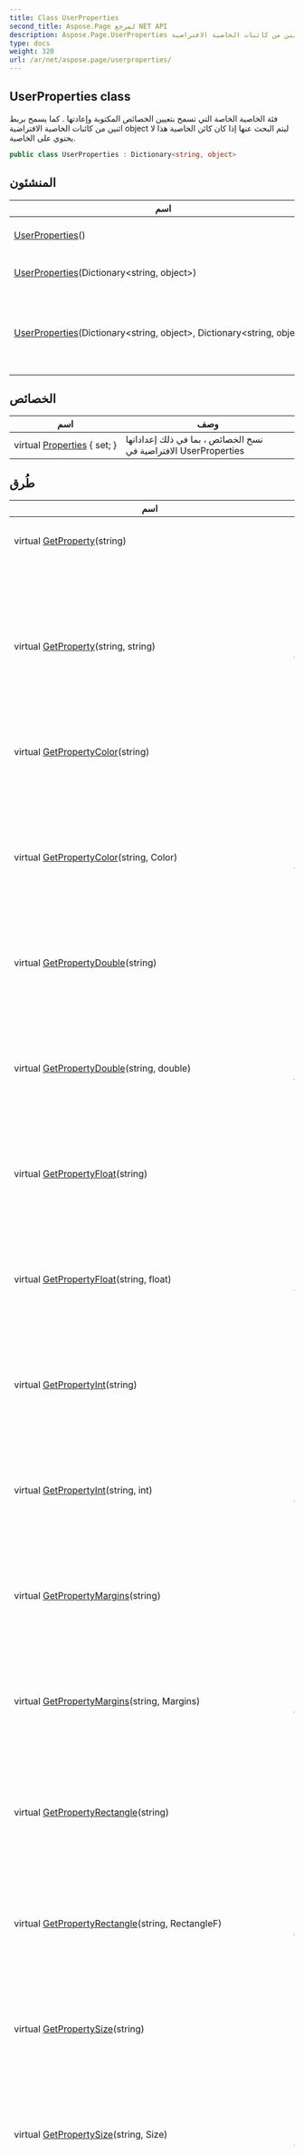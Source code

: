 ```yaml
---
title: Class UserProperties
second_title: Aspose.Page لمرجع NET API
description: Aspose.Page.UserProperties فصل. فئة الخاصية الخاصة التي تسمح بتعيين الخصائص المكتوبة وإعادتها . كما يسمح بربط اثنين من كائنات الخاصية الافتراضية object ليتم البحث عنها إذا كان كائن الخاصية هذا لا يحتوي على الخاصية.
type: docs
weight: 320
url: /ar/net/aspose.page/userproperties/
---
```

## UserProperties class

فئة الخاصية الخاصة التي تسمح بتعيين الخصائص المكتوبة وإعادتها . كما يسمح بربط اثنين من كائنات الخاصية الافتراضية object ليتم البحث عنها إذا كان كائن الخاصية هذا لا يحتوي على الخاصية.

```csharp
public class UserProperties : Dictionary<string, object>
```

## المنشئون

| اسم | وصف |
| --- | --- |
| [UserProperties](userproperties/#constructor)() | تهيئة مثيل فارغ لفئة UserProperties. |
| [UserProperties](userproperties/#constructor_1)(Dictionary&lt;string, object&gt;) | تهيئة فئة UserProperties بالقيم الافتراضية. |
| [UserProperties](userproperties/#constructor_2)(Dictionary&lt;string, object&gt;, Dictionary&lt;string, object&gt;) | إنشاء UserProperties باستخدام جدول افتراضيات و altDefaults يتم البحث فيه بهذا الترتيب. |

## الخصائص

| اسم | وصف |
| --- | --- |
| virtual [Properties](../../aspose.page/userproperties/properties/) { set; } | نسخ الخصائص ، بما في ذلك إعداداتها الافتراضية في UserProperties |

## طُرق

| اسم | وصف |
| --- | --- |
| virtual [GetProperty](../../aspose.page/userproperties/getproperty/#getproperty)(string) | يحصل على قيمة خاصية السلسلة . |
| virtual [GetProperty](../../aspose.page/userproperties/getproperty/#getproperty_1)(string, string) | يحصل على قيمة خاصية السلسلة. إذا كانت الخاصية المطلوبة غير موجودة ، فإن المرتجعات تقدم القيمة الافتراضية. |
| virtual [GetPropertyColor](../../aspose.page/userproperties/getpropertycolor/#getpropertycolor)(string) | الحصول على قيمة خاصية اللون . |
| virtual [GetPropertyColor](../../aspose.page/userproperties/getpropertycolor/#getpropertycolor_1)(string, Color) | يحصل على قيمة خاصية اللون. إذا كانت الخاصية المطلوبة غير موجودة ، فإن المرتجعات تقدم القيمة الافتراضية. |
| virtual [GetPropertyDouble](../../aspose.page/userproperties/getpropertydouble/#getpropertydouble)(string) | يحصل على قيمة خاصية مزدوجة . |
| virtual [GetPropertyDouble](../../aspose.page/userproperties/getpropertydouble/#getpropertydouble_1)(string, double) | يحصل على قيمة خاصية مزدوجة. إذا كانت الخاصية المطلوبة غير موجودة ، فإن المرتجعات تقدم القيمة الافتراضية. |
| virtual [GetPropertyFloat](../../aspose.page/userproperties/getpropertyfloat/#getpropertyfloat)(string) | الحصول على قيمة خاصية تعويم . |
| virtual [GetPropertyFloat](../../aspose.page/userproperties/getpropertyfloat/#getpropertyfloat_1)(string, float) | الحصول على قيمة خاصية تعويم. إذا كانت الخاصية المطلوبة غير موجودة ، فإن المرتجعات تقدم القيمة الافتراضية. |
| virtual [GetPropertyInt](../../aspose.page/userproperties/getpropertyint/#getpropertyint)(string) | يحصل على قيمة خاصية عدد صحيح . |
| virtual [GetPropertyInt](../../aspose.page/userproperties/getpropertyint/#getpropertyint_1)(string, int) | يحصل على قيمة خاصية عدد صحيح. إذا كانت الخاصية المطلوبة غير موجودة ، فإن المرتجعات تقدم القيمة الافتراضية. |
| virtual [GetPropertyMargins](../../aspose.page/userproperties/getpropertymargins/#getpropertymargins)(string) | الحصول على قيمة خاصية الهوامش . |
| virtual [GetPropertyMargins](../../aspose.page/userproperties/getpropertymargins/#getpropertymargins_1)(string, Margins) | يحصل على قيمة خاصية الهوامش. إذا كانت الخاصية المطلوبة غير موجودة ، فإن المرتجعات تقدم القيمة الافتراضية. |
| virtual [GetPropertyRectangle](../../aspose.page/userproperties/getpropertyrectangle/#getpropertyrectangle)(string) | يحصل على قيمة خاصية المستطيل . |
| virtual [GetPropertyRectangle](../../aspose.page/userproperties/getpropertyrectangle/#getpropertyrectangle_1)(string, RectangleF) | يحصل على قيمة خاصية المستطيل. إذا كانت الخاصية المطلوبة غير موجودة ، فإن المرتجعات تقدم القيمة الافتراضية. |
| virtual [GetPropertySize](../../aspose.page/userproperties/getpropertysize/#getpropertysize)(string) | يحصل على قيمة خاصية الحجم . |
| virtual [GetPropertySize](../../aspose.page/userproperties/getpropertysize/#getpropertysize_1)(string, Size) | يحصل على قيمة خاصية الحجم. إذا كانت الخاصية المطلوبة غير موجودة ، فإن المرتجعات تقدم القيمة الافتراضية. |
| virtual [GetPropertyStringArray](../../aspose.page/userproperties/getpropertystringarray/#getpropertystringarray)(string) | يحصل على قيمة خاصية مصفوفة السلسلة. |
| virtual [GetPropertyStringArray](../../aspose.page/userproperties/getpropertystringarray/#getpropertystringarray_1)(string, string[]) | يحصل على قيمة خاصية مصفوفة السلسلة. إذا كانت الخاصية المطلوبة غير موجودة ، فإن المرتجعات تقدم القيمة الافتراضية. |
| virtual [IsProperty](../../aspose.page/userproperties/isproperty/#isproperty)(string) | يحصل على قيمة الخاصية المنطقية . |
| virtual [IsProperty](../../aspose.page/userproperties/isproperty/#isproperty_1)(string, bool) | يحصل على قيمة الخاصية المنطقية. إذا كانت الخاصية المطلوبة غير موجودة ، فإن المرتجعات تقدم القيمة الافتراضية. |
| virtual [PropertyNames](../../aspose.page/userproperties/propertynames/)() | إرجاع أسماء الخصائص . |
| virtual [SetProperty](../../aspose.page/userproperties/setproperty/#setproperty_1)(string, bool) | تعيين قيمة الخاصية المنطقية . |
| virtual [SetProperty](../../aspose.page/userproperties/setproperty/#setproperty_5)(string, Color) | يعين قيمة خاصية اللون. |
| virtual [SetProperty](../../aspose.page/userproperties/setproperty/#setproperty_2)(string, double) | تعيين قيمة الخاصية المزدوجة. |
| virtual [SetProperty](../../aspose.page/userproperties/setproperty/#setproperty_4)(string, float) | تعيين قيمة خاصية الطفو . |
| virtual [SetProperty](../../aspose.page/userproperties/setproperty/#setproperty_3)(string, int) | يحدد قيمة خاصية عدد صحيح . |
| virtual [SetProperty](../../aspose.page/userproperties/setproperty/#setproperty)(string, Margins) | تعيين قيمة خاصية الهوامش. |
| virtual [SetProperty](../../aspose.page/userproperties/setproperty/#setproperty_6)(string, Rectangle) | تعيين قيمة خاصية المستطيل. |
| virtual [SetProperty](../../aspose.page/userproperties/setproperty/#setproperty_7)(string, Size) | تعيين قيمة خاصية الحجم . |
| virtual [SetProperty](../../aspose.page/userproperties/setproperty/#setproperty_8)(string, string) | تعيين قيمة خاصية السلسلة . |
| virtual [SetProperty](../../aspose.page/userproperties/setproperty/#setproperty_9)(string, string[]) | تعيين قيمة خاصية مصفوفة السلسلة. |
| static [SetProperty](../../aspose.page/userproperties/setproperty/#setproperty_1)(Dictionary&lt;string, object&gt;, string, bool) | تعيين قيمة الخاصية المنطقية في جدول الخصائص المحددة. |
| static [SetProperty](../../aspose.page/userproperties/setproperty/#setproperty_5)(Dictionary&lt;string, object&gt;, string, Color) | يعين قيمة خاصية اللون في جدول الخصائص المحدد. |
| static [SetProperty](../../aspose.page/userproperties/setproperty/#setproperty_2)(Dictionary&lt;string, object&gt;, string, double) | يعين قيمة الخاصية المزدوجة في جدول الخصائص المحدد. |
| static [SetProperty](../../aspose.page/userproperties/setproperty/#setproperty_4)(Dictionary&lt;string, object&gt;, string, float) | تعيين قيمة خاصية الطفو في جدول الخصائص المحدد. |
| static [SetProperty](../../aspose.page/userproperties/setproperty/#setproperty_3)(Dictionary&lt;string, object&gt;, string, int) | تعيين قيمة خاصية عدد صحيح في جدول الخصائص المحدد. |
| static [SetProperty](../../aspose.page/userproperties/setproperty/#setproperty)(Dictionary&lt;string, object&gt;, string, Margins) | يحدد قيمة خاصية الهوامش في جدول الخصائص المحدد. |
| static [SetProperty](../../aspose.page/userproperties/setproperty/#setproperty_6)(Dictionary&lt;string, object&gt;, string, Rectangle) | تعيين قيمة خاصية المستطيل في جدول الخصائص المحدد. |
| static [SetProperty](../../aspose.page/userproperties/setproperty/#setproperty_7)(Dictionary&lt;string, object&gt;, string, Size) | تعيين قيمة خاصية الحجم في جدول الخصائص المحدد. |
| static [SetProperty](../../aspose.page/userproperties/setproperty/#setproperty_8)(Dictionary&lt;string, object&gt;, string, string[]) | يعين قيمة خاصية مصفوفة السلسلة في جدول الخصائص المحدد. |

### أنظر أيضا

* مساحة الاسم [Aspose.Page](../../aspose.page/)
* المجسم [Aspose.Page](../../)


